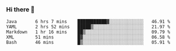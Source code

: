 ### Hi there 👋

<!--
**urzz/urzz** is a ✨ _special_ ✨ repository because its `README.md` (this file) appears on your GitHub profile.

Here are some ideas to get you started:

- 🔭 I’m currently working on ...
- 🌱 I’m currently learning ...
- 👯 I’m looking to collaborate on ...
- 🤔 I’m looking for help with ...
- 💬 Ask me about ...
- 📫 How to reach me: ...
- 😄 Pronouns: ...
- ⚡ Fun fact: ...
-->

<!--START_SECTION:waka-->

```text
Java       6 hrs 7 mins    ███████████▓░░░░░░░░░░░░░   46.91 %
YAML       2 hrs 52 mins   █████▒░░░░░░░░░░░░░░░░░░░   21.97 %
Markdown   1 hr 16 mins    ██▒░░░░░░░░░░░░░░░░░░░░░░   09.79 %
XML        51 mins         █▓░░░░░░░░░░░░░░░░░░░░░░░   06.58 %
Bash       46 mins         █▒░░░░░░░░░░░░░░░░░░░░░░░   05.91 %
```

<!--END_SECTION:waka-->
